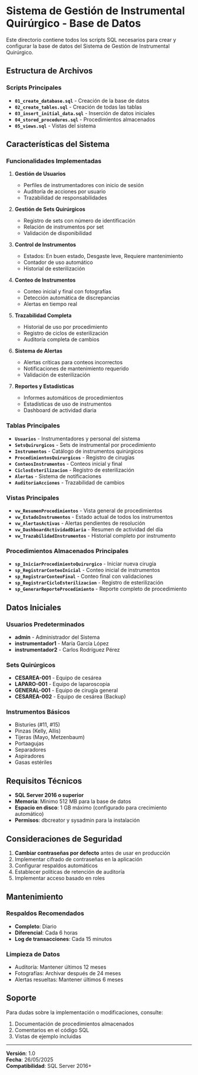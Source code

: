 # Sistema de Gestión de Instrumental Quirúrgico - Base de Datos

Este directorio contiene todos los scripts SQL necesarios para crear y configurar la base de datos del Sistema de Gestión de Instrumental Quirúrgico.

## Estructura de Archivos

### Scripts Principales
- **`01_create_database.sql`** - Creación de la base de datos
- **`02_create_tables.sql`** - Creación de todas las tablas
- **`03_insert_initial_data.sql`** - Inserción de datos iniciales
- **`04_stored_procedures.sql`** - Procedimientos almacenados
- **`05_views.sql`** - Vistas del sistema

## Características del Sistema

### Funcionalidades Implementadas

1. **Gestión de Usuarios**
   - Perfiles de instrumentadores con inicio de sesión
   - Auditoría de acciones por usuario
   - Trazabilidad de responsabilidades

2. **Gestión de Sets Quirúrgicos**
   - Registro de sets con número de identificación
   - Relación de instrumentos por set
   - Validación de disponibilidad

3. **Control de Instrumentos**
   - Estados: En buen estado, Desgaste leve, Requiere mantenimiento
   - Contador de uso automático
   - Historial de esterilización

4. **Conteo de Instrumentos**
   - Conteo inicial y final con fotografías
   - Detección automática de discrepancias
   - Alertas en tiempo real

5. **Trazabilidad Completa**
   - Historial de uso por procedimiento
   - Registro de ciclos de esterilización
   - Auditoría completa de cambios

6. **Sistema de Alertas**
   - Alertas críticas para conteos incorrectos
   - Notificaciones de mantenimiento requerido
   - Validación de esterilización

7. **Reportes y Estadísticas**
   - Informes automáticos de procedimientos
   - Estadísticas de uso de instrumentos
   - Dashboard de actividad diaria

### Tablas Principales

- **`Usuarios`** - Instrumentadores y personal del sistema
- **`SetsQuirurgicos`** - Sets de instrumental por procedimiento
- **`Instrumentos`** - Catálogo de instrumentos quirúrgicos
- **`ProcedimientosQuirurgicos`** - Registro de cirugías
- **`ConteosInstrumentos`** - Conteos inicial y final
- **`CiclosEsterilizacion`** - Registro de esterilización
- **`Alertas`** - Sistema de notificaciones
- **`AuditoriaAcciones`** - Trazabilidad de cambios

### Vistas Principales

- **`vw_ResumenProcedimientos`** - Vista general de procedimientos
- **`vw_EstadoInstrumentos`** - Estado actual de todos los instrumentos
- **`vw_AlertasActivas`** - Alertas pendientes de resolución
- **`vw_DashboardActividadDiaria`** - Resumen de actividad del día
- **`vw_TrazabilidadInstrumentos`** - Historial completo por instrumento

### Procedimientos Almacenados Principales

- **`sp_IniciarProcedimientoQuirurgico`** - Iniciar nueva cirugía
- **`sp_RegistrarConteoInicial`** - Conteo inicial de instrumentos
- **`sp_RegistrarConteoFinal`** - Conteo final con validaciones
- **`sp_RegistrarCicloEsterilizacion`** - Registro de esterilización
- **`sp_GenerarReporteProcedimiento`** - Reporte completo de procedimiento

## Datos Iniciales

### Usuarios Predeterminados
- **admin** - Administrador del Sistema
- **instrumentador1** - María García López
- **instrumentador2** - Carlos Rodríguez Pérez

### Sets Quirúrgicos
- **CESAREA-001** - Equipo de cesárea
- **LAPARO-001** - Equipo de laparoscopia
- **GENERAL-001** - Equipo de cirugía general
- **CESAREA-002** - Equipo de cesárea (Backup)

### Instrumentos Básicos
- Bisturíes (#11, #15)
- Pinzas (Kelly, Allis)
- Tijeras (Mayo, Metzenbaum)
- Portaagujas
- Separadores
- Aspiradores
- Gasas estériles

## Requisitos Técnicos

- **SQL Server 2016 o superior**
- **Memoria**: Mínimo 512 MB para la base de datos
- **Espacio en disco**: 1 GB máximo (configurado para crecimiento automático)
- **Permisos**: dbcreator y sysadmin para la instalación

## Consideraciones de Seguridad

1. **Cambiar contraseñas por defecto** antes de usar en producción
2. Implementar cifrado de contraseñas en la aplicación
3. Configurar respaldos automáticos
4. Establecer políticas de retención de auditoría
5. Implementar acceso basado en roles

## Mantenimiento

### Respaldos Recomendados
- **Completo**: Diario
- **Diferencial**: Cada 6 horas
- **Log de transacciones**: Cada 15 minutos

### Limpieza de Datos
- Auditoría: Mantener últimos 12 meses
- Fotografías: Archivar después de 24 meses
- Alertas resueltas: Mantener últimos 6 meses

## Soporte

Para dudas sobre la implementación o modificaciones, consulte:
1. Documentación de procedimientos almacenados
2. Comentarios en el código SQL
3. Vistas de ejemplo incluidas

---

**Versión**: 1.0  
**Fecha**: 26/05/2025  
**Compatibilidad**: SQL Server 2016+
